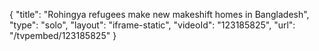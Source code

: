 {
    "title": "Rohingya refugees make new makeshift homes in Bangladesh",
    "type": "solo",
    "layout": "iframe-static",
    "videoId": "123185825",
    "url": "\/tvpembed\/123185825"
}